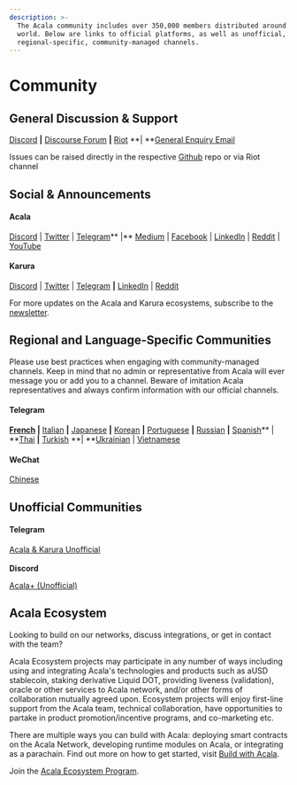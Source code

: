 ```yaml
---
description: >-
  The Acala community includes over 350,000 members distributed around the
  world. Below are links to official platforms, as well as unofficial, and
  regional-specific, community-managed channels.
---
```


# Community

## General Discussion & Support

[Discord](https://discord.gg/vdbFVCH) **|** [Discourse Forum](https://acala.discourse.group) **|** [Riot](https://riot.im/app/#/room/#acala:matrix.org) **| **[General Enquiry Email](mailto:hello@acala.network)

Issues can be raised directly in the respective [Github](https://github.com/AcalaNetwork) repo or via Riot channel

## **Social & Announcements**

#### Acala 

[Discord](https://discord.gg/vdbFVCH) | [Twitter](https://twitter.com/AcalaNetwork) | [Telegram](https://t.me/AcalaAnnouncement)** |** [Medium](https://medium.com/acalanetwork) | [Facebook](https://www.facebook.com/acalanetwork/) | [LinkedIn](https://www.linkedin.com/company/acalanetwork) | [Reddit](https://www.reddit.com/r/acalanetwork) | [YouTube](http://youtube.com/c/acalanetwork)

#### **Karura**

[Discord](https://discord.gg/vdbFVCH) | [Twitter](https://twitter.com/KaruraNetwork) | [Telegram](https://t.me/karuraannouncements) **|** [LinkedIn](https://www.linkedin.com/showcase/karuranetwork/) | [Reddit](https://www.reddit.com/r/karuranetwork) 

For more updates on the Acala and Karura ecosystems, subscribe to the [newsletter](https://share.hsforms.com/1X9RxkXk-R62I0VNbATaDXw4h8qc).

## **Regional and Language-Specific Communities**

Please use best practices when engaging with community-managed channels. Keep in mind that no admin or representative from Acala will ever message you or add you to a channel. Beware of imitation Acala representatives and always confirm information with our official channels. 

#### **Telegram**

****[French](https://t.me/AcalaFR)** |** [Italian](https://t.me/acalaitalia) **|** [Japanese](https://t.me/AcalaJapan) **|** [Korean](https://t.me/acalakorea) **|** [Portuguese](https://t.me/acalaportugues) **|** [Russian](https://t.me/acalarussia) **|** [Spanish](https://t.me/acalaespanol)** | **[Thai](https://t.me/acalathai) **|** [Turkish](https://t.me/Acala_Turkiye) **| **[Ukrainian](https://t.me/acalaukraine) | [Vietnamese](https://t.me/AcalaVietnamese)

#### **WeChat**

[Chinese](https://u.wechat.com/MODhkDzRP9Lve93NmBI3EI8)

## **Unofficial Communities**

#### **Telegram**

[Acala & Karura Unofficial](https://t.me/acala_karura_unofficial) \
\
**Discord**

[Acala+  (Unofficial)](https://discord.gg/MGPNchpkV2)

## Acala Ecosystem 

Looking to build on our networks, discuss integrations, or get in contact with the team? 

Acala Ecosystem projects may participate in any number of ways including using and integrating Acala's technologies and products such as aUSD stablecoin, staking derivative Liquid DOT, providing liveness (validation), oracle or other services to Acala network, and/or other forms of collaboration mutually agreed upon. Ecosystem projects will enjoy first-line support from the Acala team, technical collaboration, have opportunities to partake in product promotion/incentive programs, and co-marketing etc.

There are multiple ways you can build with Acala: deploying smart contracts on the Acala Network, developing runtime modules on Acala, or integrating as a parachain. Find out more on how to get started, visit [Build with Acala](https://wiki.acala.network/build/builders-portal).

Join the [Acala Ecosystem Program](https://share.hsforms.com/1fgY6nspDShuyea2-WYyZxg4h8qc).
